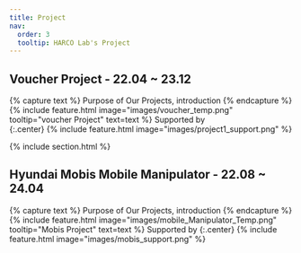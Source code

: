 ```yaml
---
title: Project
nav:
  order: 3
  tooltip: HARCO Lab's Project
---
```




## Voucher Project - 22.04 ~ 23.12  
{% capture text %}
Purpose of Our Projects, introduction
{% endcapture %}
{%
  include feature.html
  image="images/voucher_temp.png"
  tooltip="voucher Project"
  text=text
%}
Supported by  
{:.center}
{%
  include feature.html
  image="images/project1_support.png"
%}



<!-- {%
  include gallery.html
  style="square"

  image1="images/hexar.png"
  tooltip1="Hexar Humancare"

  image2="images/harc.png"
  tooltip2="harcolab"

  image3="images/kuka_innovation.png"
  tooltip3="After winning the KUKA INNOVATION AWARD 2018"
%} -->
  
  
{% include section.html %}


## Hyundai Mobis Mobile Manipulator - 22.08 ~ 24.04
{% capture text %}
Purpose of Our Projects, introduction
{% endcapture %}
{%
  include feature.html
  image="images/mobile_Manipulator_Temp.png"
  tooltip="Mobis Project"
  text=text
%}
Supported by 
{:.center}
{%
  include feature.html
  image="images/mobis_support.png"
%}

